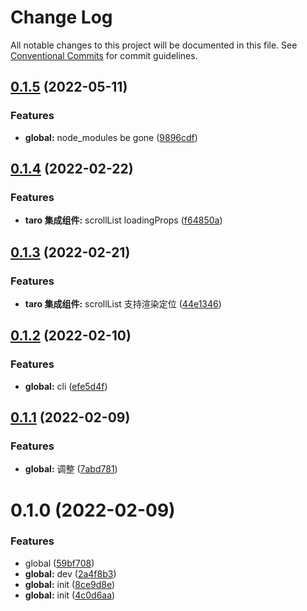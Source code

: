 # Change Log

All notable changes to this project will be documented in this file.
See [Conventional Commits](https://conventionalcommits.org) for commit guidelines.

## [0.1.5](https://github.com/zhouzuchuan/dseven-react/compare/@dseven/hooks@0.1.4...@dseven/hooks@0.1.5) (2022-05-11)


### Features

* **global:** node_modules be gone ([9896cdf](https://github.com/zhouzuchuan/dseven-react/commit/9896cdfdda6b8ffb0c44db1ba64935a8ea3de0aa))





## [0.1.4](https://github.com/zhouzuchuan/dseven-react/compare/@dseven/hooks@0.1.3...@dseven/hooks@0.1.4) (2022-02-22)


### Features

* **taro 集成组件:** scrollList loadingProps ([f64850a](https://github.com/zhouzuchuan/dseven-react/commit/f64850a79bba7c323982739fc06a8436fc1bea84))





## [0.1.3](https://github.com/zhouzuchuan/dseven-react/compare/@dseven/hooks@0.1.2...@dseven/hooks@0.1.3) (2022-02-21)


### Features

* **taro 集成组件:** scrollList 支持渲染定位 ([44e1346](https://github.com/zhouzuchuan/dseven-react/commit/44e1346bccbdea70353db57be93a707e0b187d4b))





## [0.1.2](https://github.com/zhouzuchuan/dseven-react/compare/@dseven/hooks@0.1.1...@dseven/hooks@0.1.2) (2022-02-10)


### Features

* **global:** cli ([efe5d4f](https://github.com/zhouzuchuan/dseven-react/commit/efe5d4f253cab96350b9835c875629f56bc71ee8))





## [0.1.1](https://github.com/zhouzuchuan/dseven-react/compare/@dseven/hooks@0.1.0...@dseven/hooks@0.1.1) (2022-02-09)


### Features

* **global:** 调整 ([7abd781](https://github.com/zhouzuchuan/dseven-react/commit/7abd781f5be0bbc3097027dbdf0a3030f62a41c8))





# 0.1.0 (2022-02-09)


### Features

* global ([59bf708](https://github.com/zhouzuchuan/dseven-react/commit/59bf7088b2e27455c3d1fd6a04007cce310fe9c0))
* **global:** dev ([2a4f8b3](https://github.com/zhouzuchuan/dseven-react/commit/2a4f8b34171bcdfad19bdeecab536645c3cf4688))
* **global:** init ([8ce9d8e](https://github.com/zhouzuchuan/dseven-react/commit/8ce9d8ed56ef7833e2e5280277d54754beb8b136))
* **global:** init ([4c0d6aa](https://github.com/zhouzuchuan/dseven-react/commit/4c0d6aa92348252180e11505a1f63c5f5b8fbdac))
